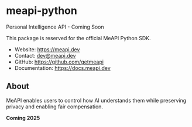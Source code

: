 # meapi-python

Personal Intelligence API - Coming Soon

This package is reserved for the official MeAPI Python SDK.

- Website: https://meapi.dev
- Contact: dev@meapi.dev
- GitHub: https://github.com/getmeapi
- Documentation: https://docs.meapi.dev

## About

MeAPI enables users to control how AI understands them while preserving privacy and enabling fair compensation.

**Coming 2025**
